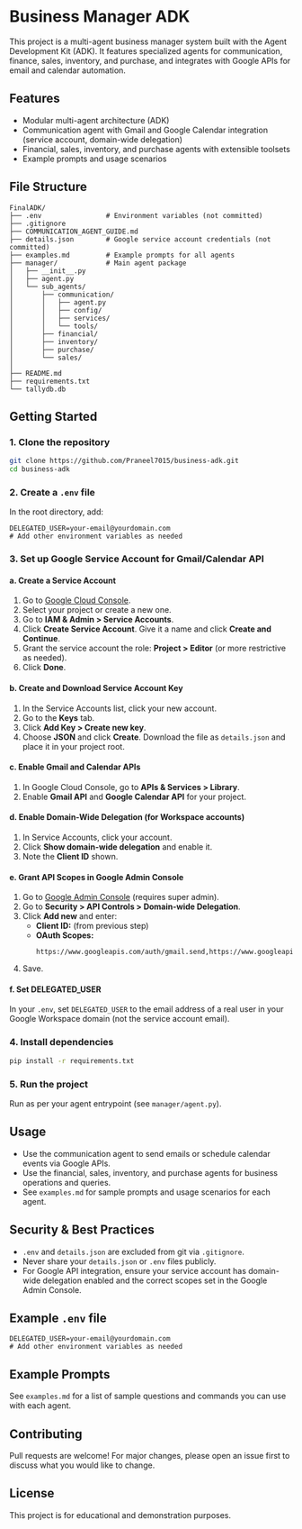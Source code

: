 
# Business Manager ADK

This project is a multi-agent business manager system built with the Agent Development Kit (ADK). It features specialized agents for communication, finance, sales, inventory, and purchase, and integrates with Google APIs for email and calendar automation.

## Features

- Modular multi-agent architecture (ADK)
- Communication agent with Gmail and Google Calendar integration (service account, domain-wide delegation)
- Financial, sales, inventory, and purchase agents with extensible toolsets
- Example prompts and usage scenarios

## File Structure

```
FinalADK/
├── .env                # Environment variables (not committed)
├── .gitignore
├── COMMUNICATION_AGENT_GUIDE.md
├── details.json        # Google service account credentials (not committed)
├── examples.md         # Example prompts for all agents
├── manager/            # Main agent package
│   ├── __init__.py
│   ├── agent.py
│   └── sub_agents/
│       ├── communication/
│       │   ├── agent.py
│       │   ├── config/
│       │   ├── services/
│       │   └── tools/
│       ├── financial/
│       ├── inventory/
│       ├── purchase/
│       └── sales/
│
├── README.md
├── requirements.txt
└── tallydb.db
```


## Getting Started

### 1. Clone the repository
```sh
git clone https://github.com/Praneel7015/business-adk.git
cd business-adk
```

### 2. Create a `.env` file
In the root directory, add:
```env
DELEGATED_USER=your-email@yourdomain.com
# Add other environment variables as needed
```

### 3. Set up Google Service Account for Gmail/Calendar API

#### a. Create a Service Account
1. Go to [Google Cloud Console](https://console.cloud.google.com/).
2. Select your project or create a new one.
3. Go to **IAM & Admin > Service Accounts**.
4. Click **Create Service Account**. Give it a name and click **Create and Continue**.
5. Grant the service account the role: **Project > Editor** (or more restrictive as needed).
6. Click **Done**.

#### b. Create and Download Service Account Key
1. In the Service Accounts list, click your new account.
2. Go to the **Keys** tab.
3. Click **Add Key > Create new key**.
4. Choose **JSON** and click **Create**. Download the file as `details.json` and place it in your project root.

#### c. Enable Gmail and Calendar APIs
1. In Google Cloud Console, go to **APIs & Services > Library**.
2. Enable **Gmail API** and **Google Calendar API** for your project.

#### d. Enable Domain-Wide Delegation (for Workspace accounts)
1. In Service Accounts, click your account.
2. Click **Show domain-wide delegation** and enable it.
3. Note the **Client ID** shown.

#### e. Grant API Scopes in Google Admin Console
1. Go to [Google Admin Console](https://admin.google.com/) (requires super admin).
2. Go to **Security > API Controls > Domain-wide Delegation**.
3. Click **Add new** and enter:
   - **Client ID:** (from previous step)
   - **OAuth Scopes:**
     ```
     https://www.googleapis.com/auth/gmail.send,https://www.googleapis.com/auth/gmail.compose,https://www.googleapis.com/auth/gmail.modify,https://www.googleapis.com/auth/calendar
     ```
4. Save.

#### f. Set DELEGATED_USER
In your `.env`, set `DELEGATED_USER` to the email address of a real user in your Google Workspace domain (not the service account email).

### 4. Install dependencies
```sh
pip install -r requirements.txt
```

### 5. Run the project
Run as per your agent entrypoint (see `manager/agent.py`).

## Usage

- Use the communication agent to send emails or schedule calendar events via Google APIs.
- Use the financial, sales, inventory, and purchase agents for business operations and queries.
- See `examples.md` for sample prompts and usage scenarios for each agent.

## Security & Best Practices

- `.env` and `details.json` are excluded from git via `.gitignore`.
- Never share your `details.json` or `.env` files publicly.
- For Google API integration, ensure your service account has domain-wide delegation enabled and the correct scopes set in the Google Admin Console.

## Example `.env` file

```
DELEGATED_USER=your-email@yourdomain.com
# Add other environment variables as needed
```

## Example Prompts

See `examples.md` for a list of sample questions and commands you can use with each agent.

## Contributing

Pull requests are welcome! For major changes, please open an issue first to discuss what you would like to change.

## License

This project is for educational and demonstration purposes.
